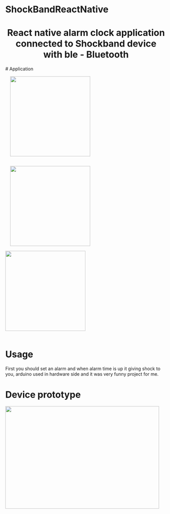 # ShockBandReactNative

<h1 align="center">
React native alarm clock application connected to Shockband device with ble - Bluetooth </h1>
# Application
</br>
<div>
<img width = 250px style="margin:15px;" src="https://i.hizliresim.com/RPVG21.jpg">
<img width = 250px style="margin:15px;" src="https://i.hizliresim.com/aGDgmz.jpg">
<img width = 250px src="https://i.hizliresim.com/N14GmO.jpg">
</div>
</br>

# Usage
First you should set an alarm and when alarm time is up it giving shock to you, arduino used in hardware side and it was very funny project for me.

# Device prototype
<img width = 480px height = 320px src="https://i.hizliresim.com/pWo2l0.jpg">
 
</br>
